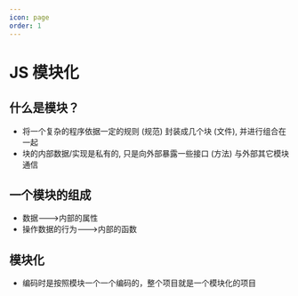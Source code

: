 ```yaml
---
icon: page
order: 1
---
```

# JS 模块化
## 什么是模块？

* 将一个复杂的程序依据一定的规则 (规范) 封装成几个块 (文件), 并进行组合在一起
* 块的内部数据/实现是私有的, 只是向外部暴露一些接口 (方法) 与外部其它模块通信

## 一个模块的组成

* 数据--->内部的属性
* 操作数据的行为--->内部的函数

## 模块化

* 编码时是按照模块一个一个编码的，整个项目就是一个模块化的项目
